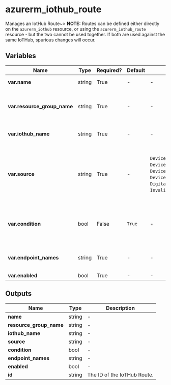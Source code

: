 # azurerm_iothub_route

Manages an IotHub Route~> **NOTE:** Routes can be defined either directly on the `azurerm_iothub` resource, or using the `azurerm_iothub_route` resource - but the two cannot be used together. If both are used against the same IoTHub, spurious changes will occur.

## Variables

| Name | Type | Required? |  Default  |  possible values |  Description |
| ---- | ---- | --------- |  ----------- | ----------- | ----------- |
| **var.name** | string | True | -  |  -  |  The name of the route. Changing this forces a new resource to be created. | 
| **var.resource_group_name** | string | True | -  |  -  |  The name of the resource group under which the IotHub Route resource has to be created. Changing this forces a new resource to be created. | 
| **var.iothub_name** | string | True | -  |  -  |  The name of the IoTHub to which this Route belongs. Changing this forces a new resource to be created. | 
| **var.source** | string | True | -  |  `DeviceConnectionStateEvents`, `DeviceJobLifecycleEvents`, `DeviceLifecycleEvents`, `DeviceMessages`, `DigitalTwinChangeEvents`, `Invalid`, `TwinChangeEvents`  |  The source that the routing rule is to be applied to. Possible values include: `DeviceConnectionStateEvents`, `DeviceJobLifecycleEvents`, `DeviceLifecycleEvents`, `DeviceMessages`, `DigitalTwinChangeEvents`, `Invalid`, `TwinChangeEvents`. | 
| **var.condition** | bool | False | `True`  |  -  |  The condition that is evaluated to apply the routing rule. For grammar, see: <https://docs.microsoft.com/azure/iot-hub/iot-hub-devguide-query-language>. Defaults to `true`. | 
| **var.endpoint_names** | string | True | -  |  -  |  The list of endpoints to which messages that satisfy the condition are routed. Currently only one endpoint is allowed. | 
| **var.enabled** | bool | True | -  |  -  |  Specifies whether a route is enabled. | 



## Outputs

| Name | Type | Description |
| ---- | ---- | --------- | 
| **name** | string  | - | 
| **resource_group_name** | string  | - | 
| **iothub_name** | string  | - | 
| **source** | string  | - | 
| **condition** | bool  | - | 
| **endpoint_names** | string  | - | 
| **enabled** | bool  | - | 
| **id** | string  | The ID of the IoTHub Route. | 
